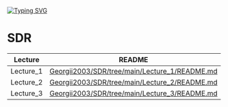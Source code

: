 ﻿[![Typing SVG](https://readme-typing-svg.herokuapp.com?font=Fira+Code&pause=1000&color=000000&background=FFFFFF&width=435&lines=Hello%2C+I'm+Georgii;A+group+student+ia131)](https://git.io/typing-svg)

# SDR
| Lecture | README |
| ------ | ------ |
| Lecture_1 | [Georgii2003/SDR/tree/main/Lecture_1/README.md][L1] |
| Lecture_2 | [Georgii2003/SDR/tree/main/Lecture_2/README.md][L2] |
| Lecture_3 | [Georgii2003/SDR/tree/main/Lecture_3/README.md][L3] |

[L1]: <https://github.com/Georgii2003/SDR/tree/main/Lecture_1/README.md>
[L2]: <https://github.com/Georgii2003/SDR/tree/main/Lecture_2/README.md>
[L3]: <https://github.com/Georgii2003/SDR/tree/main/Lecture_3/README.md>
